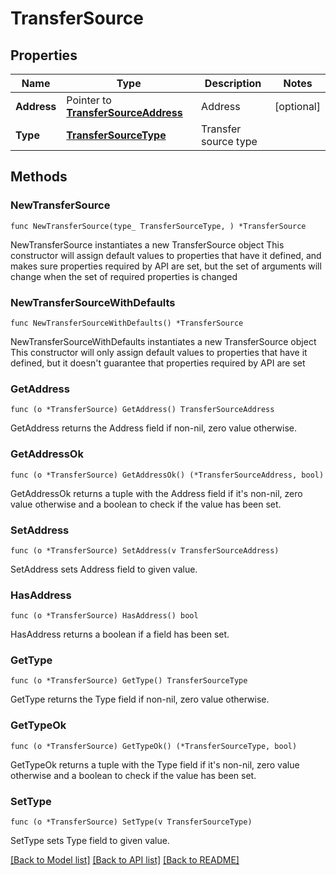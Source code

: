 # TransferSource

## Properties

Name | Type | Description | Notes
------------ | ------------- | ------------- | -------------
**Address** | Pointer to [**TransferSourceAddress**](TransferSourceAddress.md) | Address | [optional] 
**Type** | [**TransferSourceType**](TransferSourceType.md) | Transfer source type | 

## Methods

### NewTransferSource

`func NewTransferSource(type_ TransferSourceType, ) *TransferSource`

NewTransferSource instantiates a new TransferSource object
This constructor will assign default values to properties that have it defined,
and makes sure properties required by API are set, but the set of arguments
will change when the set of required properties is changed

### NewTransferSourceWithDefaults

`func NewTransferSourceWithDefaults() *TransferSource`

NewTransferSourceWithDefaults instantiates a new TransferSource object
This constructor will only assign default values to properties that have it defined,
but it doesn't guarantee that properties required by API are set

### GetAddress

`func (o *TransferSource) GetAddress() TransferSourceAddress`

GetAddress returns the Address field if non-nil, zero value otherwise.

### GetAddressOk

`func (o *TransferSource) GetAddressOk() (*TransferSourceAddress, bool)`

GetAddressOk returns a tuple with the Address field if it's non-nil, zero value otherwise
and a boolean to check if the value has been set.

### SetAddress

`func (o *TransferSource) SetAddress(v TransferSourceAddress)`

SetAddress sets Address field to given value.

### HasAddress

`func (o *TransferSource) HasAddress() bool`

HasAddress returns a boolean if a field has been set.

### GetType

`func (o *TransferSource) GetType() TransferSourceType`

GetType returns the Type field if non-nil, zero value otherwise.

### GetTypeOk

`func (o *TransferSource) GetTypeOk() (*TransferSourceType, bool)`

GetTypeOk returns a tuple with the Type field if it's non-nil, zero value otherwise
and a boolean to check if the value has been set.

### SetType

`func (o *TransferSource) SetType(v TransferSourceType)`

SetType sets Type field to given value.



[[Back to Model list]](../README.md#documentation-for-models) [[Back to API list]](../README.md#documentation-for-api-endpoints) [[Back to README]](../README.md)


